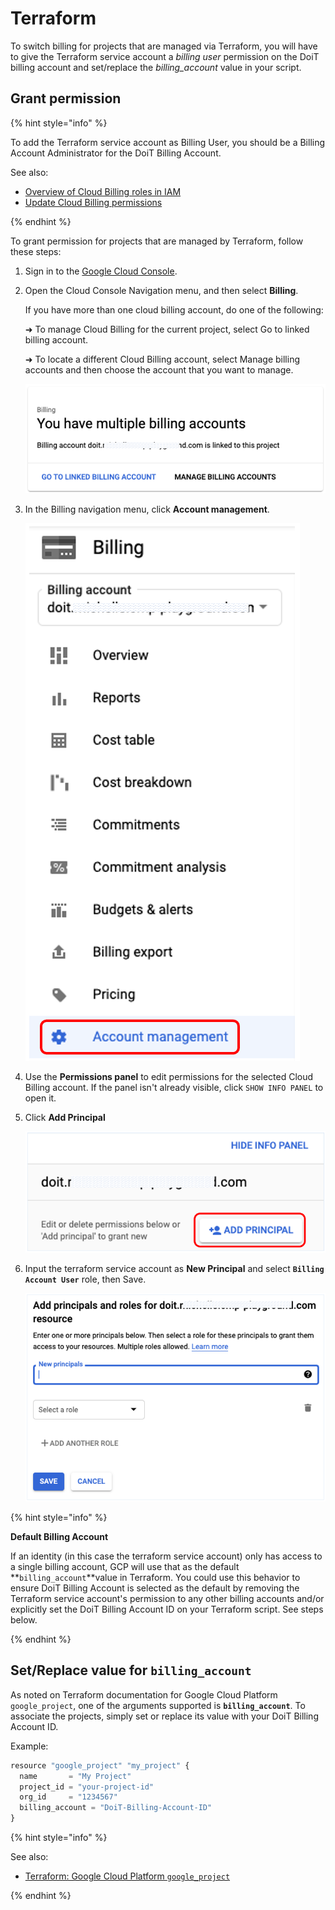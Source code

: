 # Terraform

To switch billing for projects that are managed via Terraform, you will have to give the Terraform service account a _billing user_ permission on the DoiT billing account and set/replace the _billing_account_ value in your script.

## Grant permission

{% hint style="info" %}

To add the Terraform service account as Billing User, you should be a Billing Account Administrator for the DoiT Billing Account.

See also:

* [Overview of Cloud Billing roles in IAM](https://cloud.google.com/billing/docs/how-to/billing-access#overview-of-cloud-billing-roles-in-cloud-iam)
* [Update Cloud Billing permissions](https://cloud.google.com/billing/docs/how-to/billing-access#update-cloud-billing-permissions)

{% endhint %}

To grant permission for projects that are managed by Terraform, follow these steps:

1. Sign in to the [Google Cloud Console](https://console.cloud.google.com/?\_ga=2.46935335.1241116962.1634885894-310662435.1627993656).

2. Open the Cloud Console Navigation menu, and then select **Billing**.

   If you have more than one cloud billing account, do one of the following:

   ➜ To manage Cloud Billing for the current project, select Go to linked billing account.

   ➜ To locate a different Cloud Billing account, select Manage billing accounts and then choose the account that you want to manage.

   ![A screenshot of the You have multiple billing accounts message](<../../.gitbook/assets/image (230).png>)

3. In the Billing navigation menu, click **Account management**.

   ![A screenshot of the Billing menu](<../../.gitbook/assets/image (186).png>)

4. Use the **Permissions panel** to edit permissions for the selected Cloud Billing account. If the panel isn't already visible, click `SHOW INFO PANEL` to open it.

5. Click **Add Principal**

   ![A screnshot showing the location of the ADD PRINCIPAL button](<../../.gitbook/assets/image (180).png>)

6. Input the terraform service account as **New Principal** and select **`Billing Account User`** role, then Save.

   ![A screenshot of the Add principals and roles form](<../../.gitbook/assets/image (192).png>)

{% hint style="info" %}

**Default Billing Account**

If an identity (in this case the terraform service account) only has access to a single billing account, GCP will use that as the default \*\*`billing_account`\*\*value in Terraform. You could use this behavior to ensure DoiT Billing Account is selected as the default by removing the Terraform service account's permission to any other billing accounts and/or explicitly set the DoiT Billing Account ID on your Terraform script. See steps below.

{% endhint %}

## Set/Replace value for `billing_account`

As noted on Terraform documentation for Google Cloud Platform `google_project`, one of the arguments supported is **`billing_account`**. To associate the projects, simply set or replace its value with your DoiT Billing Account ID.

Example:

```javascript
resource "google_project" "my_project" {
  name       = "My Project"
  project_id = "your-project-id"
  org_id     = "1234567"
  billing_account = "DoiT-Billing-Account-ID"
}
```

{% hint style="info" %}

See also:

* [Terraform: Google Cloud Platform `google_project`](https://registry.terraform.io/providers/hashicorp/google/latest/docs/resources/google\_project#billing\_account)

{% endhint %}
